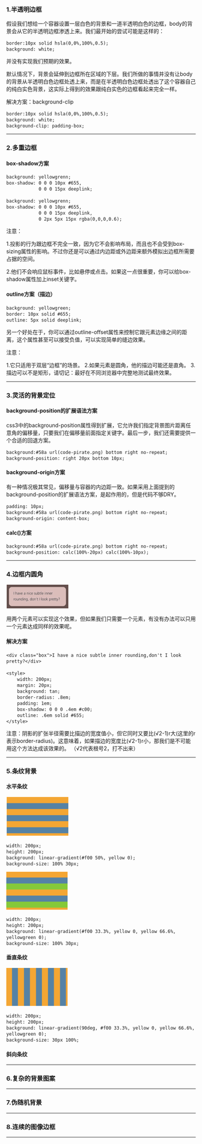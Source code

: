 ### 1.半透明边框
假设我们想给一个容器设置一层白色的背景和一道半透明白色的边框，body的背景会从它的半透明边框渗透上来。我们最开始的尝试可能是这样的：

	border:10px solid hsla(0,0%,100%,0.5);
	background: white;

并没有实现我们预期的效果。

默认情况下，背景会延伸到边框所在区域的下层。我们所做的事情并没有让body的背景从半透明白色边框处透上来，而是在半透明白色边框处透出了这个容器自己的纯白实色背景，这实际上得到的效果跟纯白实色的边框看起来完全一样。

解决方案：background-clip

	border:10px solid hsla(0,0%,100%,0.5);
	background: white;
	background-clip: padding-box;

----------

### 2.多重边框
#### box-shadow方案

	background: yellowgrenn;
	box-shadow: 0 0 0 10px #655,
				0 0 0 15px deeplink;

	background: yellowgrenn;
	box-shadow: 0 0 0 10px #655,
				0 0 0 15px deeplink,
				0 2px 5px 15px rgba(0,0,0,0.6);

注意：

1.投影的行为跟边框不完全一致，因为它不会影响布局，而且也不会受到box-sizing属性的影响。不过你还是可以通过内边距或外边距来额外模拟出边框所需要占据的空间。

2.他们不会响应鼠标事件，比如悬停或点击。如果这一点很重要，你可以给box-shadow属性加上inset关键字。

#### outline方案（描边）
	
	background: yellowgreen;
	border: 10px solid #655;
	outline: 5px solid deeplink;

另一个好处在于，你可以通过outline-offset属性来控制它跟元素边缘之间的距离，这个属性甚至可以接受负值，可以实现简单的缝边效果。

注意：

1.它只适用于双层“边框”的场景。
2.如果元素是圆角，他的描边可能还是直角。
3.描边可以不是矩形，请切记：最好在不同浏览器中完整地测试最终效果。

----------

### 3.灵活的背景定位
#### background-position的扩展语法方案
css3中的background-position属性得到扩展，它允许我们指定背景图片距离任意角的偏移量，只要我们在偏移量前面指定关键字。最后一步，我们还需要提供一个合适的回退方案。
	
	background:#58a url(code-pirate.png) bottom right no-repeat;
	background-position: right 20px bottom 10px;

#### background-origin方案
有一种情况极其常见，偏移量与容器的内边距一致。如果采用上面提到的background-position的扩展语法方案，是起作用的，但是代码不够DRY。

	padding: 10px;
	background:#58a url(code-pirate.png) bottom right no-repeat;
	background-origin: content-box;

#### calc()方案

	background:#58a url(code-pirate.png) bottom right no-repeat;
	background-position: calc(100%-20px) calc(100%-10px);

----------

### 4.边框内圆角

<img src="imgs/001.png">

用两个元素可以实现这个效果，但如果我们只需要一个元素，有没有办法可以只用一个元素达成同样的效果呢。

#### 解决方案
	<div class="box">I have a nice subtle inner rounding,don't I look pretty?</div>
	
	<style>
		width: 200px;
		margin: 20px;
		background: tan;
		border-radius: .8em;
		padding: 1em;
		box-shadow: 0 0 0 .4em #c00;
		outline: .6em solid #655;
	</style>

注意：阴影的扩张半径需要比描边的宽度值小，但它同时又要比(√2-1)r大(这里的r表示border-radius)。这意味着，如果描边的宽度比(√2-1)r小，那我们是不可能用这个方法达成该效果的。
（√2代表根号2，打不出来）

----------

### 5.条纹背景
#### 水平条纹

<img src="imgs/002.png" />
	
	width: 200px;
	height: 200px;
	background: linear-gradient(#f00 50%, yellow 0);
	background-size: 100% 30px;

<p></p>
<img src="imgs/003.png" />

	width: 200px;
	height: 200px;
	background: linear-gradient(#f00 33.3%, yellow 0, yellow 66.6%, yellowgreen 0);
	background-size: 100% 30px;

#### 垂直条纹

<img src="imgs/004.png" />

	width: 200px;
	height: 200px;
	background: linear-gradient(90deg, #f00 33.3%, yellow 0, yellow 66.6%, yellowgreen 0);
	background-size: 30px 100%;

#### 斜向条纹

----------

### 6.复杂的背景图案

----------

### 7.伪随机背景

----------

### 8.连续的图像边框

----------
